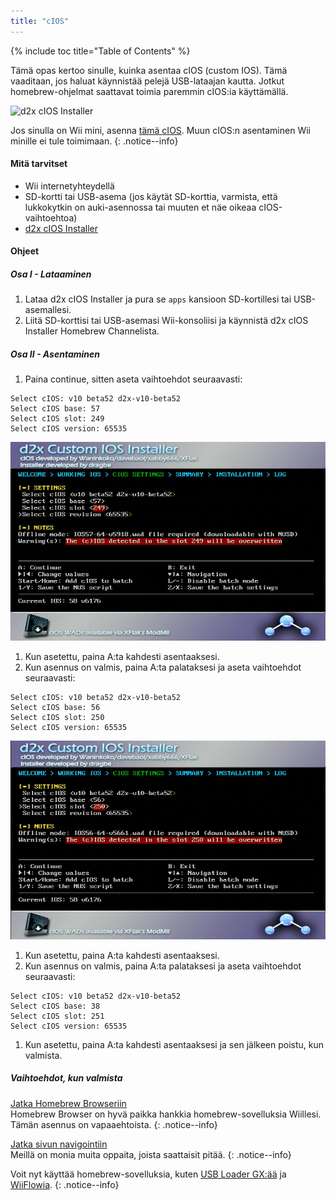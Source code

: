 ```yaml
---
title: "cIOS"
---
```


{% include toc title="Table of Contents" %}

Tämä opas kertoo sinulle, kuinka asentaa cIOS (custom IOS). Tämä vaaditaan, jos haluat käynnistää pelejä USB-lataajan kautta. Jotkut homebrew-ohjelmat saattavat toimia paremmin cIOS:ia käyttämällä.

![d2x cIOS Installer](/images/cIOS.png)

Jos sinulla on Wii mini, asenna [tämä cIOS](cios-mini). Muun cIOS:n asentaminen Wii minille ei tule toimimaan.
{: .notice--info}

#### Mitä tarvitset

* Wii internetyhteydellä
* SD-kortti tai USB-asema (jos käytät SD-korttia, varmista, että lukkokytkin on auki-asennossa tai muuten et näe oikeaa cIOS-vaihtoehtoa)
* [d2x cIOS Installer](/assets/files/d2x-cIOS-Installer-Wii.zip)

#### Ohjeet

##### Osa I - Lataaminen

1. Lataa d2x cIOS Installer ja pura se `apps` kansioon SD-kortillesi tai USB-asemallesi.
1. Liitä SD-korttisi tai USB-asemasi Wii-konsoliisi ja käynnistä d2x cIOS Installer Homebrew Channelista.

##### Osa II - Asentaminen

1. Paina continue, sitten aseta vaihtoehdot seuraavasti:
```
Select cIOS: v10 beta52 d2x-v10-beta52
Select cIOS base: 57
Select cIOS slot: 249
Select cIOS version: 65535
```
![Install cIOS 249](/images/Wii/Install249.png)
1. Kun asetettu, paina A:ta kahdesti asentaaksesi.
1. Kun asennus on valmis, paina A:ta palataksesi ja aseta vaihtoehdot seuraavasti:
```
Select cIOS: v10 beta52 d2x-v10-beta52
Select cIOS base: 56
Select cIOS slot: 250
Select cIOS version: 65535
```
![Install cIOS 250](/images/Wii/Install250.png)
1. Kun asetettu, paina A:ta kahdesti asentaaksesi.
1. Kun asennus on valmis, paina A:ta palataksesi ja aseta vaihtoehdot seuraavasti:
```
Select cIOS: v10 beta52 d2x-v10-beta52
Select cIOS base: 38
Select cIOS slot: 251
Select cIOS version: 65535
```
1. Kun asetettu, paina A:ta kahdesti asentaaksesi ja sen jälkeen poistu, kun valmista.

##### Vaihtoehdot, kun valmista

[Jatka Homebrew Browseriin](hbb)<br> Homebrew Browser on hyvä paikka hankkia homebrew-sovelluksia Wiillesi. Tämän asennus on vapaaehtoista.
{: .notice--info}

[Jatka sivun navigointiin](site-navigation)<br> Meillä on monia muita oppaita, joista saattaisit pitää.
{: .notice--info}

Voit nyt käyttää homebrew-sovelluksia, kuten [USB Loader GX:ää](usbloadergx) ja [WiiFlowia](wiiflow).
{: .notice--info}
